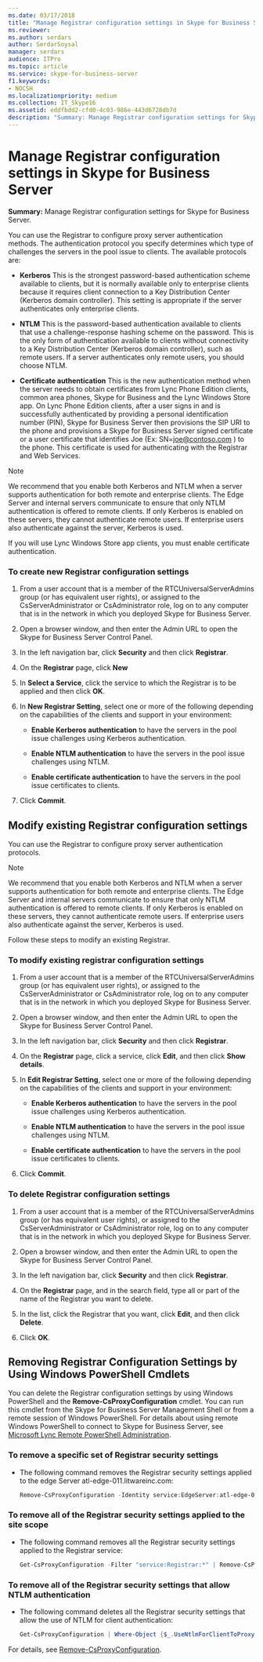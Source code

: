 ```yaml
---
ms.date: 03/17/2018
title: "Manage Registrar configuration settings in Skype for Business Server"
ms.reviewer: 
ms.author: serdars
author: SerdarSoysal
manager: serdars
audience: ITPro
ms.topic: article
ms.service: skype-for-business-server
f1.keywords:
- NOCSH
ms.localizationpriority: medium
ms.collection: IT_Skype16
ms.assetid: eddfbdd2-cfd0-4c03-986e-443d6728db7d
description: "Summary: Manage Registrar configuration settings for Skype for Business Server."
---
```


# Manage Registrar configuration settings in Skype for Business Server
 
**Summary:** Manage Registrar configuration settings for Skype for Business Server.
  
You can use the Registrar to configure proxy server authentication methods. The authentication protocol you specify determines which type of challenges the servers in the pool issue to clients. The available protocols are:
  
- **Kerberos** This is the strongest password-based authentication scheme available to clients, but it is normally available only to enterprise clients because it requires client connection to a Key Distribution Center (Kerberos domain controller). This setting is appropriate if the server authenticates only enterprise clients.
    
- **NTLM** This is the password-based authentication available to clients that use a challenge-response hashing scheme on the password. This is the only form of authentication available to clients without connectivity to a Key Distribution Center (Kerberos domain controller), such as remote users. If a server authenticates only remote users, you should choose NTLM.
    
- **Certificate authentication** This is the new authentication method when the server needs to obtain certificates from Lync Phone Edition clients, common area phones, Skype for Business and the Lync Windows Store app. On Lync Phone Edition clients, after a user signs in and is successfully authenticated by providing a personal identification number (PIN), Skype for Business Server then provisions the SIP URI to the phone and provisions a Skype for Business Server signed certificate or a user certificate that identifies Joe (Ex: SN=joe@contoso.com ) to the phone. This certificate is used for authenticating with the Registrar and Web Services.
    
> [!NOTE]
> We recommend that you enable both Kerberos and NTLM when a server supports authentication for both remote and enterprise clients. The Edge Server and internal servers communicate to ensure that only NTLM authentication is offered to remote clients. If only Kerberos is enabled on these servers, they cannot authenticate remote users. If enterprise users also authenticate against the server, Kerberos is used. 
  
If you will use Lync Windows Store app clients, you must enable certificate authentication.
  
### To create new Registrar configuration settings

1.  From a user account that is a member of the RTCUniversalServerAdmins group (or has equivalent user rights), or assigned to the CsServerAdministrator or CsAdministrator role, log on to any computer that is in the network in which you deployed Skype for Business Server.
    
2. Open a browser window, and then enter the Admin URL to open the Skype for Business Server Control Panel.  
    
3. In the left navigation bar, click **Security** and then click **Registrar**.
    
4. On the **Registrar** page, click **New**
    
5. In **Select a Service**, click the service to which the Registrar is to be applied and then click **OK**.
    
6. In **New Registrar Setting**, select one or more of the following depending on the capabilities of the clients and support in your environment:
    
   - **Enable Kerberos authentication** to have the servers in the pool issue challenges using Kerberos authentication.
    
   - **Enable NTLM authentication** to have the servers in the pool issue challenges using NTLM.
    
   - **Enable certificate authentication** to have the servers in the pool issue certificates to clients.
    
7. Click **Commit**.
    
## Modify existing Registrar configuration settings

You can use the Registrar to configure proxy server authentication protocols. 
  
> [!NOTE]
> We recommend that you enable both Kerberos and NTLM when a server supports authentication for both remote and enterprise clients. The Edge Server and internal servers communicate to ensure that only NTLM authentication is offered to remote clients. If only Kerberos is enabled on these servers, they cannot authenticate remote users. If enterprise users also authenticate against the server, Kerberos is used. 
  
Follow these steps to modify an existing Registrar. 
  
### To modify existing registrar configuration settings

1.  From a user account that is a member of the RTCUniversalServerAdmins group (or has equivalent user rights), or assigned to the CsServerAdministrator or CsAdministrator role, log on to any computer that is in the network in which you deployed Skype for Business Server.
    
2. Open a browser window, and then enter the Admin URL to open the Skype for Business Server Control Panel.  
    
3. In the left navigation bar, click **Security** and then click **Registrar**.
    
4. On the **Registrar** page, click a service, click **Edit**, and then click **Show details**.
    
5. In **Edit Registrar Setting**, select one or more of the following depending on the capabilities of the clients and support in your environment:
    
   - **Enable Kerberos authentication** to have the servers in the pool issue challenges using Kerberos authentication.
    
   - **Enable NTLM authentication** to have the servers in the pool issue challenges using NTLM.
    
   - **Enable certificate authentication** to have the servers in the pool issue certificates to clients.
    
6. Click **Commit**.
    
### To delete Registrar configuration settings

1. From a user account that is a member of the RTCUniversalServerAdmins group (or has equivalent user rights), or assigned to the CsServerAdministrator or CsAdministrator role, log on to any computer that is in the network in which you deployed Skype for Business Server.
    
2. Open a browser window, and then enter the Admin URL to open the Skype for Business Server Control Panel. 
    
3. In the left navigation bar, click **Security** and then click **Registrar**.
    
4. On the **Registrar** page, and in the search field, type all or part of the name of the Registrar you want to delete.
    
5. In the list, click the Registrar that you want, click **Edit**, and then click **Delete**.
    
6. Click **OK**.
    
## Removing Registrar Configuration Settings by Using Windows PowerShell Cmdlets

You can delete the Registrar configuration settings by using Windows PowerShell and the **Remove-CsProxyConfiguration** cmdlet. You can run this cmdlet from the Skype for Business Server Management Shell or from a remote session of Windows PowerShell. For details about using remote Windows PowerShell to connect to Skype for Business Server, see [Microsoft Lync Remote PowerShell Administration](https://blog.insideo365.com/2011/08/remote-lync-powershell-administration/).
  
### To remove a specific set of Registrar security settings

- The following command removes the Registrar security settings applied to the edge Server atl-edge-011.litwareinc.com:
    
  ```PowerShell
  Remove-CsProxyConfiguration -Identity service:EdgeServer:atl-edge-011.litwareinc.com
  ```

### To remove all of the Registrar security settings applied to the site scope

- The following command removes all the Registrar security settings applied to the Registrar service:
    
  ```PowerShell
  Get-CsProxyConfiguration -Filter "service:Registrar:*" | Remove-CsProxyConfiguration
  ```

### To remove all of the Registrar security settings that allow NTLM authentication

- The following command deletes all the Registrar security settings that allow the use of NTLM for client authentication:
    
  ```PowerShell
  Get-CsProxyConfiguration | Where-Object {$_.UseNtlmForClientToProxyAuth -eq $True}| Remove-CsProxyConfiguration
  ```

For details, see [Remove-CsProxyConfiguration](/powershell/module/skype/remove-csproxyconfiguration?view=skype-ps).

